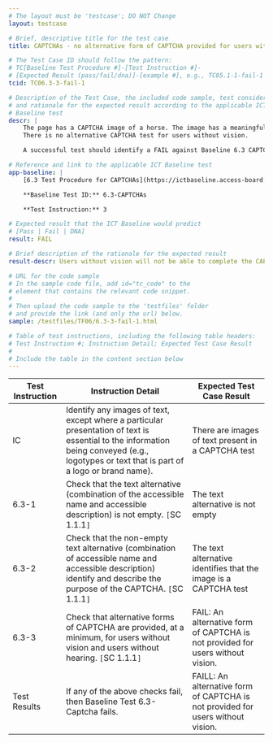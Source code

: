 ```yaml
---
# The layout must be 'testcase'; DO NOT Change
layout: testcase

# Brief, descriptive title for the test case
title: CAPTCHAs - no alternative form of CAPTCHA provided for users without vision

# The Test Case ID should follow the pattern:
# TC[Baseline Test Procedure #]-[Test Instruction #]-
# [Expected Result (pass/fail/dna)]-[example #], e.g., TC05.1-1-fail-1
tcid: TC06.3-3-fail-1

# Description of the Test Case, the included code sample, test considerations,
# and rationale for the expected result according to the applicable ICT
# Baseline test
descr: |
    The page has a CAPTCHA image of a horse. The image has a meaningful alternative text which describes the purpose of the image.
    There is no alternative CAPTCHA test for users without vision.

    A successful test should identify a FAIL against Baseline 6.3 CAPTCHAs.

# Reference and link to the applicable ICT Baseline test
app-baseline: |
    [6.3 Test Procedure for CAPTCHAs](https://ictbaseline.access-board.gov/06Images/#63-test-procedure-for-captchas)

    **Baseline Test ID:** 6.3-CAPTCHAs

    **Test Instruction:** 3

# Expected result that the ICT Baseline would predict
# [Pass | Fail | DNA]
result: FAIL

# Brief description of the rationale for the expected result
result-descr: Users without vision will not be able to complete the CAPTCHA since the CAPTCHA requires vision

# URL for the code sample
# In the sample code file, add id="tc_code" to the
# element that contains the relevant code snippet.
#
# Then upload the code sample to the 'testfiles' folder
# and provide the link (and only the url) below.
sample: /testfiles/TF06/6.3-3-fail-1.html

# Table of test instructions, including the following table headers:
# Test Instruction #; Instruction Detail; Expected Test Case Result
#
# Include the table in the content section below
---
```

| Test Instruction | Instruction Detail | Expected Test Case Result |
|------------------|--------------------|---------------------------|
| IC | Identify any images of text, except where a particular presentation of text is essential to the information being conveyed (e.g., logotypes or text that is part of a logo or brand name). | There are images of text present in a CAPTCHA test |
| 6.3-1 | Check that the text alternative (combination of the accessible name and accessible description) is not empty. `[`SC 1.1.1`]` | The text alternative is not empty |
| 6.3-2 | Check that the non-empty text alternative (combination of accessible name and accessible description) identify and describe the purpose of the CAPTCHA. `[`SC 1.1.1`]` | The text alternative identifies that the image is a CAPTCHA test |
| 6.3-3 | Check that alternative forms of CAPTCHA are provided, at a minimum, for users without vision and users without hearing. `[`SC 1.1.1`]` | FAIL: An alternative form of CAPTCHA is not provided for users without vision. |
| Test Results | If any of the above checks fail, then Baseline Test 6.3-Captcha fails. | FAILL: An alternative form of CAPTCHA is not provided for users without vision. |
